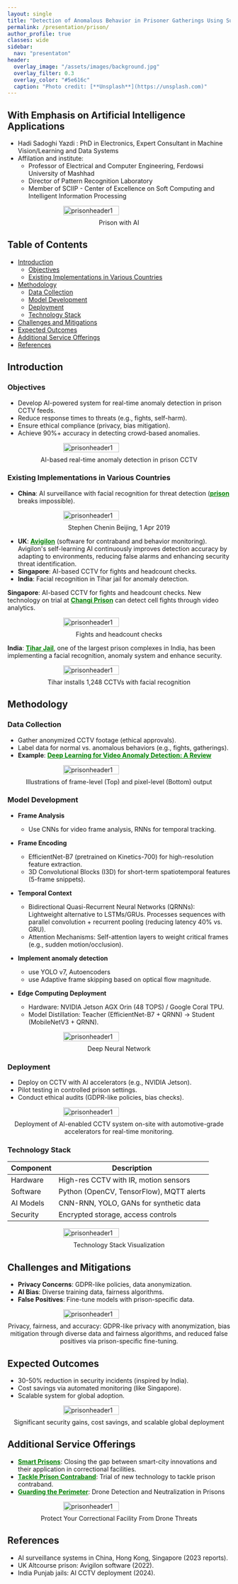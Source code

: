 ```yaml
---
layout: single
title: "Detection of Anomalous Behavior in Prisoner Gatherings Using Surveillance Cameras"
permalink: /presentation/prison/
author_profile: true
classes: wide
sidebar:
  nav: "presentaton"
header:
  overlay_image: "/assets/images/background.jpg"
  overlay_filter: 0.3
  overlay_color: "#5e616c"
  caption: "Photo credit: [**Unsplash**](https://unsplash.com)"
---
```


## With Emphasis on Artificial Intelligence Applications
- Hadi Sadoghi Yazdi : PhD in Electronics, Expert Consultant in Machine Vision/Learning and Data Systems
- Affilation and institute:
    - Professor of Electrical and Computer Engineering, Ferdowsi University of Mashhad  
    - Director of Pattern Recognition Laboratory
    - Member of SCIIP - Center of Excellence on Soft Computing and Intelligent Information Processing

<div style="display: flex; justify-content: center; align-items: center; gap: 10px;">
    <img src="/assets/Presentationimages/prison/Prison_AI_Security_System_Nature_Inspired.jpg" alt="prisonheader1" style="width: 50%; height: 50%; object-fit: contain;">
</div>
<div class="caption" style="text-align: center; margin-top: 8px;">
  Prison with AI
</div>

## Table of Contents
- [Introduction](#introduction)
  - [Objectives](#objectives)
  - [Existing Implementations in Various Countries](#existing-implementations-in-various-countries)
- [Methodology](#methodology)
  - [Data Collection](#data-collection)
  - [Model Development](#model-development)
  - [Deployment](#deployment)
  - [Technology Stack](#technology-stack)
- [Challenges and Mitigations](#challenges-and-mitigations)
- [Expected Outcomes](#expected-outcomes)
- [Additional Service Offerings](#additional-service-offerings)
- [References](#references)

## Introduction

### Objectives
- Develop AI-powered system for real-time anomaly detection in prison CCTV feeds.
- Reduce response times to threats (e.g., fights, self-harm).
- Ensure ethical compliance (privacy, bias mitigation).
- Achieve 90%+ accuracy in detecting crowd-based anomalies.

<div style="display: flex; justify-content: center; align-items: center; gap: 10px;">
    <img src="/assets/Presentationimages/prison/objective.jpg" alt="prisonheader1" style="width: 50%; height: 50%; object-fit: contain;">
</div>
<div class="caption" style="text-align: center; margin-top: 8px;">
  AI-based real-time anomaly detection in prison CCTV
</div>

### Existing Implementations in Various Countries

- **China**: AI surveillance with facial recognition for threat detection (<a href="https://en.wikipedia.org/wiki/Prison" style="text-decoration:underline; color:green;" target="_blank"><strong>prison</strong></a> breaks impossible).
  
<div style="display: flex; justify-content: center; align-items: center; gap: 10px;">
    <img src="/assets/Presentationimages/prison/china.png" alt="prisonheader1" style="width: 50%; height: 50%; object-fit: contain;">
</div>
<div class="caption" style="text-align: center; margin-top: 8px;">
  Stephen Chenin Beijing, 1 Apr 2019
</div>

- **UK**: <a href="https://csecrosscom.co.uk/solutions/cctv-video-analytics/avigilon-unusual-activity-detection/" style="text-decoration:underline; color:green;" target="_blank"><strong>Avigilon</strong></a> (software for contraband and behavior monitoring). Avigilon's self-learning AI continuously improves detection accuracy by adapting to environments, reducing false alarms and enhancing security threat identification.
- **Singapore**: AI-based CCTV for fights and headcount checks.
- **India**: Facial recognition in Tihar jail for anomaly detection.

**Singapore**: AI-based CCTV for fights and headcount checks. New technology on trial at <a href="https://www.straitstimes.com/singapore/new-technology-on-trial-at-changi-prison-can-detect-cell-fights-through-video-analytics" style="text-decoration:underline; color:green;" target="_blank"><strong>Changi Prison</strong></a> can detect cell fights through video analytics.

<div style="display: flex; justify-content: center; align-items: center; gap: 10px;">
    <img src="/assets/Presentationimages/prison/changi_singapour.png" alt="prisonheader1" style="width: 50%; height: 50%; object-fit: contain;">
</div>
<div class="caption" style="text-align: center; margin-top: 8px;">
  Fights and headcount checks
</div>

**India**: <a href="https://www.newindianexpress.com/cities/delhi/2024/Aug/16/tihar-installs-1248-cctvs-with-facial-recognition" style="text-decoration:underline; color:green;" target="_blank"><strong>Tihar Jail</strong></a>, one of the largest prison complexes in India, has been implementing a facial recognition, anomaly system and enhance security.

<div style="display: flex; justify-content: center; align-items: center; gap: 10px;">
    <img src="/assets/Presentationimages/prison/jail.png" alt="prisonheader1" style="width: 50%; height: 50%; object-fit: contain;">
</div>
<div class="caption" style="text-align: center; margin-top: 8px;">
  Tihar installs 1,248 CCTVs with facial recognition
</div>

## Methodology

### Data Collection
- Gather anonymized CCTV footage (ethical approvals).
- Label data for normal vs. anomalous behaviors (e.g., fights, gatherings).
- **Example**: <a href="https://arxiv.org/abs/2409.05383" style="text-decoration:underline; color:green;" target="_blank"><strong>Deep Learning for Video Anomaly Detection: A Review</strong></a>

<div style="display: flex; justify-content: center; align-items: center; gap: 10px;">
    <img src="/assets/Presentationimages/prison/DataCollectionReview.jpg" alt="prisonheader1" style="width: 50%; height: 50%; object-fit: contain;">
</div>
<div class="caption" style="text-align: center; margin-top: 8px;">
  Illustrations of frame-level (Top) and pixel-level (Bottom) output
</div>

### Model Development
- **Frame Analysis**
  - Use CNNs for video frame analysis, RNNs for temporal tracking.
- **Frame Encoding**
  - EfficientNet-B7 (pretrained on Kinetics-700) for high-resolution feature extraction.
  - 3D Convolutional Blocks (I3D) for short-term spatiotemporal features (5-frame snippets).
- **Temporal Context**
  - Bidirectional Quasi-Recurrent Neural Networks (QRNNs): Lightweight alternative to LSTMs/GRUs. Processes sequences with parallel convolution + recurrent pooling (reducing latency 40% vs. GRU).
  - Attention Mechanisms: Self-attention layers to weight critical frames (e.g., sudden motion/occlusion).

- **Implement anomaly detection**
  - use YOLO v7, Autoencoders
  - use Adaptive frame skipping based on optical flow magnitude.
- **Edge Computing Deployment**
  - Hardware: NVIDIA Jetson AGX Orin (48 TOPS) / Google Coral TPU.
  - Model Distillation: Teacher (EfficientNet-B7 + QRNN) → Student (MobileNetV3 + QRNN).

<div style="display: flex; justify-content: center; align-items: center; gap: 10px;">
    <img src="/assets/Presentationimages/prison/DeepNet.png" alt="prisonheader1" style="width: 50%; height: 50%; object-fit: contain;">
</div>
<div class="caption" style="text-align: center; margin-top: 8px;">
  Deep Neural Network
</div>

### Deployment
- Deploy on CCTV with AI accelerators (e.g., NVIDIA Jetson).
- Pilot testing in controlled prison settings.
- Conduct ethical audits (GDPR-like policies, bias checks).

<div style="display: flex; justify-content: center; align-items: center; gap: 10px;">
    <img src="/assets/Presentationimages/prison/Deployment1.png" alt="prisonheader1" style="width: 50%; height: 50%; object-fit: contain;">
</div>
<div class="caption" style="text-align: center; margin-top: 8px;">
  Deployment of AI-enabled CCTV system on-site with automotive-grade accelerators for real-time monitoring.
</div>

### Technology Stack

| Component       | Description                                      |
|-----------------|--------------------------------------------------|
| Hardware        | High-res CCTV with IR, motion sensors           |
| Software        | Python (OpenCV, TensorFlow), MQTT alerts        |
| AI Models       | CNN-RNN, YOLO, GANs for synthetic data          |
| Security        | Encrypted storage, access controls              |

<div style="display: flex; justify-content: center; align-items: center; gap: 10px;">
    <img src="/assets/Presentationimages/prison/TechnologyStackVisualization.png" alt="prisonheader1" style="width: 50%; height: 50%; object-fit: contain;">
</div>
<div class="caption" style="text-align: center; margin-top: 8px;">
  Technology Stack Visualization
</div>

## Challenges and Mitigations
- **Privacy Concerns**: GDPR-like policies, data anonymization.
- **AI Bias**: Diverse training data, fairness algorithms.
- **False Positives**: Fine-tune models with prison-specific data.

<div style="display: flex; justify-content: center; align-items: center; gap: 10px;">
    <img src="/assets/Presentationimages/prison/concerns.png" alt="prisonheader1" style="width: 50%; height: 50%; object-fit: contain;">
</div>
<div class="caption" style="text-align: center; margin-top: 8px;">
  Privacy, fairness, and accuracy: GDPR-like privacy with anonymization, bias mitigation through diverse data and fairness algorithms, and reduced false positives via prison-specific fine-tuning.
</div>

## Expected Outcomes
- 30-50% reduction in security incidents (inspired by India).
- Cost savings via automated monitoring (like Singapore).
- Scalable system for global adoption.

<div style="display: flex; justify-content: center; align-items: center; gap: 10px;">
    <img src="/assets/Presentationimages/prison/ExpectedOutcomes.png" alt="prisonheader1" style="width: 50%; height: 50%; object-fit: contain;">
</div>
<div class="caption" style="text-align: center; margin-top: 8px;">
  Significant security gains, cost savings, and scalable global deployment
</div>

## Additional Service Offerings
- <a href="https://limablog.org/it-is-time-to-start-thinking-about-smart-prisons/" style="text-decoration:underline; color:green;" target="_blank"><strong>Smart Prisons</strong></a>: Closing the gap between smart-city innovations and their application in correctional facilities.
- <a href="https://www.g4s.com/en-gb/news/2016/12/06/trial-of-new-technology-to-tackle-contraband" style="text-decoration:underline; color:green;" target="_blank"><strong>Tackle Prison Contraband</strong></a>: Trial of new technology to tackle prison contraband.
- <a href="https://www.skysafe.io/industries/correctional-facilities" style="text-decoration:underline; color:green;" target="_blank"><strong>Guarding the Perimeter</strong></a>: Drone Detection and Neutralization in Prisons

<div style="display: flex; justify-content: center; align-items: center; gap: 10px;">
    <img src="/assets/Presentationimages/prison/drone.png" alt="prisonheader1" style="width: 50%; height: 50%; object-fit: contain;">
</div>
<div class="caption" style="text-align: center; margin-top: 8px;">
  Protect Your Correctional Facility From Drone Threats
</div>

## References
- AI surveillance systems in China, Hong Kong, Singapore (2023 reports).
- UK Altcourse prison: Avigilon software (2022).
- India Punjab jails: AI CCTV deployment (2024).